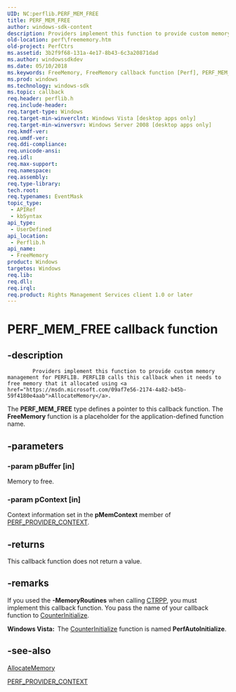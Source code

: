```yaml
---
UID: NC:perflib.PERF_MEM_FREE
title: PERF_MEM_FREE
author: windows-sdk-content
description: Providers implement this function to provide custom memory management for PERFLIB.
old-location: perf\freememory.htm
old-project: PerfCtrs
ms.assetid: 3b2f9f68-131a-4e17-8b43-6c3a20871dad
ms.author: windowssdkdev
ms.date: 05/10/2018
ms.keywords: FreeMemory, FreeMemory callback function [Perf], PERF_MEM_FREE, PERF_MEM_FREE callback, perf.freememory, perflib/FreeMemory
ms.prod: windows
ms.technology: windows-sdk
ms.topic: callback
req.header: perflib.h
req.include-header: 
req.target-type: Windows
req.target-min-winverclnt: Windows Vista [desktop apps only]
req.target-min-winversvr: Windows Server 2008 [desktop apps only]
req.kmdf-ver: 
req.umdf-ver: 
req.ddi-compliance: 
req.unicode-ansi: 
req.idl: 
req.max-support: 
req.namespace: 
req.assembly: 
req.type-library: 
tech.root: 
req.typenames: EventMask
topic_type:
 - APIRef
 - kbSyntax
api_type:
 - UserDefined
api_location:
 - Perflib.h
api_name:
 - FreeMemory
product: Windows
targetos: Windows
req.lib: 
req.dll: 
req.irql: 
req.product: Rights Management Services client 1.0 or later
---
```


# PERF_MEM_FREE callback function


## -description



			Providers implement this function to provide custom memory management for PERFLIB. PERFLIB calls this callback when it needs to free memory that it allocated using <a href="https://msdn.microsoft.com/09af7e56-2174-4a82-b45b-59f4180e4aab">AllocateMemory</a>. 

The <b>PERF_MEM_FREE</b> type defines a pointer to this callback function. The <b>FreeMemory</b> function is a placeholder for the application-defined function name.


## -parameters




### -param pBuffer [in]

Memory to free.


### -param pContext [in]

Context information set in the <b>pMemContext</b> member of <a href="https://msdn.microsoft.com/9bfab8aa-f44b-4515-8a2a-764583080f57">PERF_PROVIDER_CONTEXT</a>.


## -returns



This callback function does not return a value.




## -remarks



If you used the <b>-MemoryRoutines</b> when calling <a href="https://msdn.microsoft.com/3939f6a1-0a94-429d-a71e-b37f045fea13">CTRPP</a>, you must implement this callback function. You pass the name of your callback function to <a href="https://msdn.microsoft.com/edcf8df3-0f6d-4849-b41d-270509499b8e">CounterInitialize</a>.

<b>Windows Vista:  </b>The <a href="https://msdn.microsoft.com/edcf8df3-0f6d-4849-b41d-270509499b8e">CounterInitialize</a> function is named <b>PerfAutoInitialize</b>.




## -see-also




<a href="https://msdn.microsoft.com/09af7e56-2174-4a82-b45b-59f4180e4aab">AllocateMemory</a>



<a href="https://msdn.microsoft.com/9bfab8aa-f44b-4515-8a2a-764583080f57">PERF_PROVIDER_CONTEXT</a>
 

 

